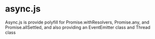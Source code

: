 # async.js
Async.js is provide polyfill for Promise.withResolvers, Promise.any, and Promise.allSettled, and also providing an EventEmitter class and Thread class
